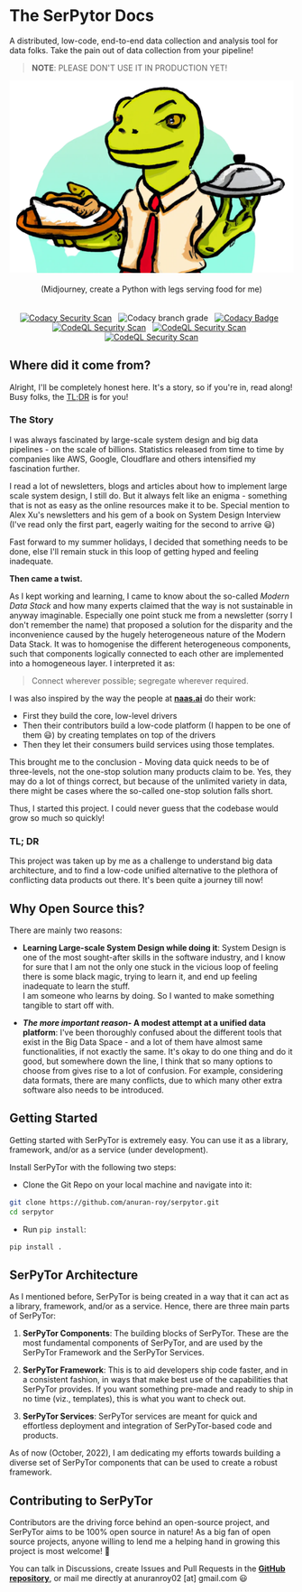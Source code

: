 # The SerPytor Docs

A distributed, low-code, end-to-end data collection and analysis tool for data folks. Take the pain out of data collection from your pipeline!

> **NOTE**: PLEASE DON'T USE IT IN PRODUCTION YET!

<!-- [![Codacy Security Scan](https://github.com/anuran-roy/serpytor/actions/workflows/codacy.yml/badge.svg?branch=main)](https://github.com/anuran-roy/serpytor/actions/workflows/codacy.yml) -->

<!-- [![Codacy Badge](https://app.codacy.com/project/badge/Grade/e926bfe2f314499bbc225cd476b4694f)](https://www.codacy.com/gh/anuran-roy/serpytor/dashboard?utm_source=github.com&amp;utm_medium=referral&amp;utm_content=anuran-roy/serpytor&amp;utm_campaign=Badge_Grade) -->

<p align="center">
<img src="./logo-transparent.png" center/><br><br>
(Midjourney, create a Python with legs serving food for me)
<br>
<br>
<br>
<a href="https://github.com/anuran-roy/serpytor/actions/workflows/codacy.yml"><img src="https://github.com/anuran-roy/serpytor/actions/workflows/codacy.yml/badge.svg?branch=main" alt="Codacy Security Scan"/></a>&nbsp;&nbsp;
<img alt="Codacy branch grade" src="https://img.shields.io/codacy/grade/e926bfe2f314499bbc225cd476b4694f/main?label=Code%20Quality">&nbsp;&nbsp;
<a href="https://www.codacy.com/gh/anuran-roy/serpytor/dashboard?utm_source=github.com&amp;utm_medium=referral&amp;utm_content=anuran-roy/serpytor&amp;utm_campaign=Badge_Grade"><img src="https://img.shields.io/codacy/grade/e926bfe2f314499bbc225cd476b4694f/dev?label=Code%20Quality%20%28Dev%29" alt="Codacy Badge"/></a>&nbsp;&nbsp;
<a href="https://github.com/anuran-roy/serpytor/actions/workflows/codeql.yml"><img src="https://github.com/anuran-roy/serpytor/actions/workflows/codeql.yml/badge.svg?branch=main" alt="CodeQL Security Scan"/></a>&nbsp;&nbsp;
<a href="https://github.com/anuran-roy/serpytor/actions/workflows/codeql.yml"><img src="https://sonarcloud.io/api/project_badges/measure?project=anuran-roy_serpytor&metric=alert_status" alt="CodeQL Security Scan"/></a>&nbsp;&nbsp;
<a href="https://github.com/anuran-roy/serpytor/actions/workflows/pages/pages-build-deployment"><img src="https://github.com/anuran-roy/serpytor/actions/workflows/pages/pages-build-deployment/badge.svg?branch=main" alt="CodeQL Security Scan"/></a>
</p>

<!-- [![CodeQL](https://github.com/anuran-roy/serpytor/actions/workflows/codeql.yml/badge.svg?branch=main)](https://github.com/anuran-roy/serpytor/actions/workflows/codeql.yml)

[![Docs](https://github.com/anuran-roy/serpytor/actions/workflows/pages/pages-build-deployment/badge.svg?branch=main)](https://github.com/anuran-roy/serpytor/actions/workflows/pages/pages-build-deployment) -->

## Where did it come from?

Alright, I'll be completely honest here. It's a story, so if you're in, read along! Busy folks, the [TL;DR](#tl-dr) is for you!

### The Story

I was always fascinated by large-scale system design and big data pipelines - on the scale of billions. Statistics released from time to time by companies like AWS, Google, Cloudflare and others intensified my fascination further.

I read a lot of newsletters, blogs and articles about how to implement large scale system design, I still do. But it always felt like an enigma - something that is not as easy as the online resources make it to be. Special mention to Alex Xu's newsletters and his gem of a book on System Design Interview (I've read only the first part, eagerly waiting for the second to arrive 😃)

Fast forward to my summer holidays, I decided that something needs to be done, else I'll remain stuck in this loop of getting hyped and feeling inadequate.

**Then came a twist.**

As I kept working and learning, I came to know about the so-called *Modern Data Stack* and how many experts claimed that the way is not sustainable in anyway imaginable. Especially one point stuck me from a newsletter (sorry I don't remember the name) that proposed a solution for the disparity and the inconvenience caused by the hugely heterogeneous nature of the Modern Data Stack. It was to homogenise the different heterogeneous components, such that components logically connected to each other are implemented into a homogeneous layer. I interpreted it as:

> Connect wherever possible; segregate wherever required.

I was also inspired by the way the people at [**naas.ai**](https://naas.ai) do their work:

- First they build the core, low-level drivers
- Then their contributors build a low-code platform (I happen to be one of them 😃) by creating templates on top of the drivers
- Then they let their consumers build services using those templates.

This brought me to the conclusion - Moving data quick needs to be of three-levels, not the one-stop solution many products claim to be. Yes, they may do a lot of things correct, but because of the unlimited variety in data, there might be cases where the so-called one-stop solution falls short.

Thus, I started this project. I could never guess that the codebase would grow so much so quickly!

### TL; DR

This project was taken up by me as a challenge to understand big data architecture, and to find a low-code unified alternative to the plethora of conflicting data products out there. It's been quite a journey till now!

## Why Open Source this?

There are mainly two reasons:

- **Learning Large-scale System Design while doing it**: System Design is one of the most sought-after skills in the software industry, and I know for sure that I am not the only one stuck in the vicious loop of feeling there is some black magic, trying to learn it, and end up feeling inadequate to learn the stuff.  
I am someone who learns by doing. So I wanted to make something tangible to start off with.

- ***The more important reason-* A modest attempt at a unified data platform**: I've been thoroughly confused about the different tools that exist in the Big Data Space - and a lot of them have almost same functionalities, if not exactly the same. It's okay to do one thing and do it good, but somewhere down the line, I think that so many options to choose from gives rise to a lot of confusion. For example, considering data formats, there are many conflicts, due to which many other extra software also needs to be introduced.

## Getting Started

Getting started with SerPyTor is extremely easy. You can use it as a library, framework, and/or as a service (under development).

Install SerPyTor with the following two steps:

- Clone the Git Repo on your local machine and navigate into it:

```sh
git clone https://github.com/anuran-roy/serpytor.git
cd serpytor
```

- Run `pip install`:

```sh
pip install .
```

## SerPyTor Architecture

As I mentioned before, SerPyTor is being created in a way that it can act as a library, framework, and/or as a service. Hence, there are three main parts of SerPyTor:

1. **SerPyTor Components**: The building blocks of SerPyTor. These are the most fundamental components of SerPyTor, and are used by the SerPyTor Framework and the SerPyTor Services.

2. **SerPyTor Framework**: This is to aid developers ship code faster, and in a consistent fashion, in ways that make best use of the capabilities that SerPyTor provides. If you want something pre-made and ready to ship in no time (viz., templates), this is what you want to check out.

3. **SerPyTor Services**: SerPyTor services are meant for quick and effortless deployment and integration of SerPyTor-based code and products.
  
As of now (October, 2022), I am dedicating my efforts towards building a diverse set of SerPyTor components that can be used to create a robust framework.

## Contributing to SerPyTor

Contributors are the driving force behind an open-source project, and SerPyTor aims to be 100% open source in nature! As a big fan of open source projects, anyone willing to lend me a helping hand in growing this project is most welcome! 🤩

You can talk in Discussions, create Issues and Pull Requests in the [**GitHub repository**](https://github.com/anuran-roy/serpytor), or mail me directly at anuranroy02 [at] gmail.com 😃

